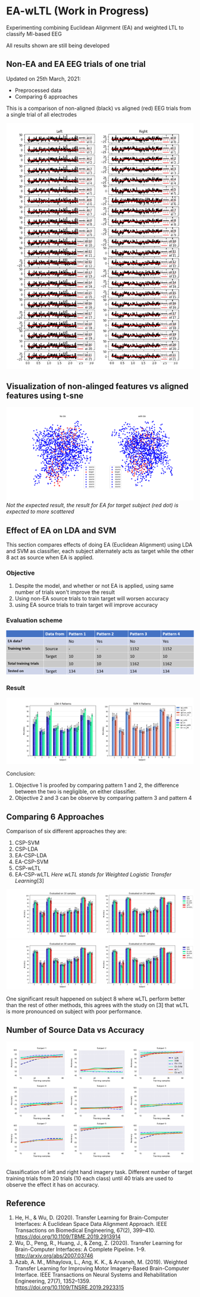 # EA-wLTL (Work in Progress)
Experimenting combining Euclidean Alignment (EA) and weighted LTL to classify MI-based EEG 

All results shown are still being developed

## Non-EA and EA EEG trials of one trial
Updated on 25th March, 2021:
- Preprocessed data
- Comparing 6 approaches

This is a comparison of non-aligned (black) vs aligned (red) EEG trials from a single trial of all electrodes  
  
![](/img/nonEA_vs_EA.png)

## Visualization of non-alinged features vs aligned features using t-sne
![SNE_plot](/img/SNE_plot.png)
*Not the expected result, the result for EA for target subject (red dot) is expected to more scattered*

## Effect of EA on LDA and SVM
This section compares effects of doing EA (Euclidean Alignment) using LDA and SVM as classifier, each subject alternately acts as target while the other 8 act as source when EA is applied.

### Objective
1. Despite the model, and whether or not EA is applied, using same number of trials won't improve the result
2. Using non-EA source trials to train target will worsen accuracy
3. using EA source trials to train target will improve accuracy


### Evaluation scheme

![evaluation_scheme](/img/evaluation_scheme_4pat.png)

### Result
![evaluation_scheme](/img/svm_lda_4pat_bar.png)

Conclusion:
1. Objective 1 is proofed by comparing pattern 1 and 2, the difference between the two is negligible, on either classifier.
2. Objective 2 and 3 can be observe by comparing pattern 3 and pattern 4



## Comparing 6 Approaches
Comparison of six different approaches they are:
1. CSP-SVM
2. CSP-LDA
3. EA-CSP-LDA
4. EA-CSP-SVM
5. CSP-wLTL
6. EA-CSP-wLTL
*Here wLTL stands for Weighted Logistic Transfer Learning*[3]

![10_20_barplot](/img/[10_20]_barplot.png)
![30_40_barplot](/img/[30_40]_barplot.png)
 
One significant result happened on subject 8 where wLTL perform better than the rest of other methods, this agrees with the study on [3] that wLTL is more pronounced on subject with poor performance.

## Number of Source Data vs Accuracy
![lineplot](/img/lineplot.png)

Classification of left and right hand imagery task.
Different number of target training trials from 20 trials (10 each class) until 40 trials are used to observe the effect it has on accuracy.

## Reference
1. He, H., & Wu, D. (2020). Transfer Learning for Brain-Computer Interfaces: A Euclidean Space Data Alignment Approach. IEEE Transactions on Biomedical Engineering, 67(2), 399–410. https://doi.org/10.1109/TBME.2019.2913914
2. Wu, D., Peng, R., Huang, J., & Zeng, Z. (2020). Transfer Learning for Brain-Computer Interfaces: A Complete Pipeline. 1–9. http://arxiv.org/abs/2007.03746
3. Azab, A. M., Mihaylova, L., Ang, K. K., & Arvaneh, M. (2019). Weighted Transfer Learning for Improving Motor Imagery-Based Brain-Computer Interface. IEEE Transactions on Neural Systems and Rehabilitation Engineering, 27(7), 1352–1359. https://doi.org/10.1109/TNSRE.2019.2923315
